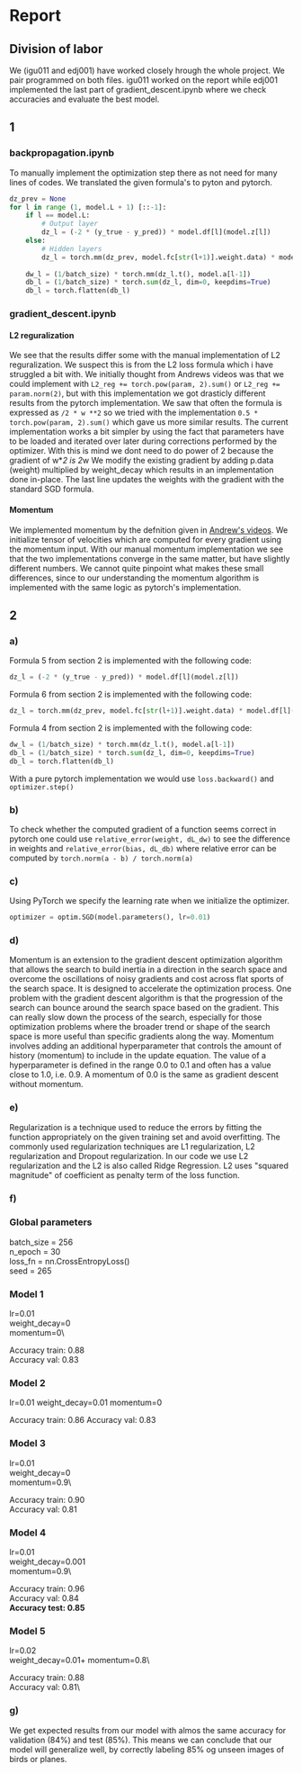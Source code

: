 # Report

## Division of labor

We (igu011 and edj001) have worked closely hrough the whole project. We pair programmed on both files. igu011 worked on the report while edj001 implemented the last part of gradient_descent.ipynb where we check accuracies and evaluate the best model.

## 1
### backpropagation.ipynb

To manually implement the optimization step there as not need for many lines of codes. We translated the given formula's to pyton and pytorch.

``` python
dz_prev = None 
for l in range (1, model.L + 1) [::-1]: 
    if l == model.L: 
        # Output layer
        dz_l = (-2 * (y_true - y_pred)) * model.df[l](model.z[l]) 
    else: 
        # Hidden layers
        dz_l = torch.mm(dz_prev, model.fc[str(l+1)].weight.data) * model.df[l](model.z[l])
        
    dw_l = (1/batch_size) * torch.mm(dz_l.t(), model.a[l-1]) 
    db_l = (1/batch_size) * torch.sum(dz_l, dim=0, keepdims=True) 
    db_l = torch.flatten(db_l)
```



### gradient_descent.ipynb

#### L2 reguralization

We see that the results differ some with the manual implementation of L2 reguralization. We suspect this is from the L2 loss formula which i have struggled a bit with. We initially thought from Andrews videos was that we could implement with `L2_reg += torch.pow(param, 2).sum()` or `L2_reg += param.norm(2)`, but with this implementation we got drasticly different results from the pytorch implementation. We saw that often the formula is expressed as `/2 * w **2` so we tried with the implementation `0.5 * torch.pow(param, 2).sum()` which gave us more similar results. The current implementation works a bit simpler by using the fact that parameters have to be loaded and iterated over later during corrections performed by the optimizer. With this is mind we dont need to do power of 2 because the gradient of w\**2 is 2*w
We modify the existing gradient by adding p.data (weight) multiplied by weight_decay which results in an implementation done in-place. The last line updates the weights with the gradient with the standard SGD formula.

#### Momentum

We implemented momentum by the defnition given in [Andrew's videos](https://www.youtube.com/watch?v=k8fTYJPd3_I). We initialize tensor of velocities which are computed for every gradient using the momentum input. With our manual momentum implementation we see that the two implementations converge in the same matter, but have slightly different numbers. We cannot quite pinpoint what makes these small differences, since to our understanding the momentum algorithm is implemented with the same logic as pytorch's implementation.

## 2

### a)

Formula 5 from section 2 is implemented with the following code:

```python
dz_l = (-2 * (y_true - y_pred)) * model.df[l](model.z[l])
```

Formula 6 from section 2 is implemented with the following code:

```python
dz_l = torch.mm(dz_prev, model.fc[str(l+1)].weight.data) * model.df[l](model.z[l])
```

Formula 4 from section 2 is implemented with the following code:

```python
dw_l = (1/batch_size) * torch.mm(dz_l.t(), model.a[l-1])
db_l = (1/batch_size) * torch.sum(dz_l, dim=0, keepdims=True)
db_l = torch.flatten(db_l)
```

With a pure pytorch implementation we would use `loss.backward()` and `optimizer.step()`

### b)

To check whether the computed gradient of a function seems correct in pytorch one could use `relative_error(weight, dL_dw)` to see the difference in weights and `relative_error(bias, dL_db)` where relative error can be computed by `torch.norm(a - b) / torch.norm(a)`

### c)

Using PyTorch we specify the learning rate when we initialize the optimizer.

```python
optimizer = optim.SGD(model.parameters(), lr=0.01)
```

### d)

Momentum is an extension to the gradient descent optimization algorithm that allows the search to build inertia in a direction in the search space and overcome the oscillations of noisy gradients and cost across flat sports of the search space. It is designed to accelerate the optimization process. One problem with the gradient descent algorithm is that the progression of the search can bounce around the search space based on the gradient. This can really slow down the process of the search, especially for those optimization problems where the broader trend or shape of the search space is more useful than specific gradients along the way. Momentum involves adding an additional hyperparameter that controls the amount of history (momentum) to include in the update equation. The value of a hyperparameter is defined in the range 0.0 to 0.1 and often has a value close to 1.0, i.e. 0.9. A momentum of 0.0 is the same as gradient descent without momentum.

### e)

Regularization is a technique used to reduce the errors by fitting the function appropriately on the given training set and avoid overfitting. The commonly used regularization techniques are L1 regularization, L2 regularization and Dropout regularization. In our code we use L2 regularization and the L2 is also called Ridge Regression. L2 uses "squared magnitude" of coefficient as penalty term of the loss function.

### f)

### **Global parameters**

batch_size = 256\
n_epoch = 30\
loss_fn = nn.CrossEntropyLoss()\
seed = 265

### **Model 1**

lr=0.01\
weight_decay=0\
momentum=0\

Accuracy train: 0.88\
Accuracy val: 0.83

### **Model 2**

lr=0.01
weight_decay=0.01
momentum=0

Accuracy train: 0.86
Accuracy val: 0.83

### **Model 3**

lr=0.01\
weight_decay=0\
momentum=0.9\

Accuracy train: 0.90\
Accuracy val: 0.81

### **Model 4**

lr=0.01\
weight_decay=0.001\
momentum=0.9\

Accuracy train: 0.96\
Accuracy val: 0.84\
**Accuracy test: 0.85**

### **Model 5**

lr=0.02\
weight_decay=0.01+
momentum=0.8\

Accuracy train: 0.88\
Accuracy val: 0.81\

### g)

We get expected results from our model with almos the same accuracy for validation (84%) and test (85%). This means we can conclude that our model will generalize well, by correctly labeling 85% og unseen images of birds or planes.
